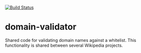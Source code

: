[![Build Status](https://travis-ci.org/nyurik/domain-validator.svg?branch=master)](https://travis-ci.org/nyurik/domain-validator)

# domain-validator

Shared code for validating domain names against a whitelist.
This functionality is shared between several Wikipedia projects.
